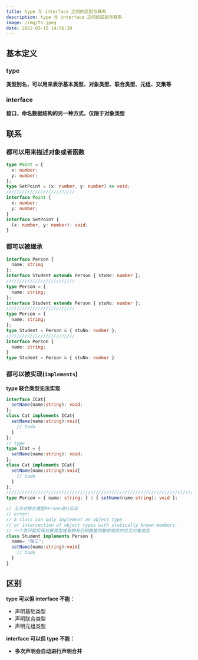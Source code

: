 ```yaml
---
title: type 与 interface 之间的区别与联系
description: type 与 interface 之间的区别与联系
image: /img/ts.jpeg
date: 2022-03-15 14:56:28
---
```



## 基本定义

### type

**类型别名，可以用来表示基本类型、对象类型、联合类型、元组、交集等**

### interface

**接口，命名数据结构的另一种方式，仅限于对象类型**

## 联系

### 都可以用来描述对象或者函数

```ts
type Point = {
  x: number;
  y: number;
};
type SetPoint = (x: number, y: number) => void;
//////////////////////////
interface Point {
  x: number;
  y: number;
}
interface SetPoint {
  (x: number, y: number): void;
}
```

### 都可以被继承

```ts
interface Person {
  name: string
};
interface Student extends Person { stuNo: number };
//////////////////////////
type Person = {
  name: string;
};
interface Student extends Person { stuNo: number };
//////////////////////////
type Person = {
  name: string;
};
type Student = Person & { stuNo: number };
//////////////////////////
interface Person {
  name: string;
}
type Student = Person & { stuNo: number }
```

### 都可以被实现(`implements`)

<n-alert class="my-4" type="error">**type 联合类型无法实现**</n-alert>

```ts
interface ICat{
  setName(name:string): void;
};
class Cat implements ICat{
  setName(name:string):void{
    // todo
  }
};
// type 
type ICat = {
  setName(name:string): void;
};
class Cat implements ICat{
  setName(name:string):void{
    // todo
  }
};
/////////////////////////////////////////////////////////////////////////////////////
type Person = { name: string; } | { setName(name:string): void };

// 无法对联合类型Person进行实现
// error: 
// A class can only implement an object type
// or intersection of object types with statically known members.
// 一个类只能实现对象类型或者拥有已知数量的静态成员的交叉对象类型
class Student implements Person {
  name= "张三";
  setName(name:string):void{
    // todo
  }
}
```

## 区别

**type 可以但 interface 不能：**
  - 声明基础类型
  - 声明联合类型
  - 声明元组类型

**interface 可以但 type 不能：**
  - **多次声明会自动进行声明合并**
